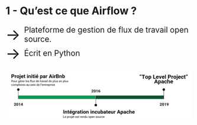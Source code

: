 # 1 - Qu’est ce que Airflow ?

<!-- <ul style="list-style-type: none; padding-left: 150px;font-size: 1.5em;">
    <li style="position: relative;">
        <span style="font-size: 2em; position: absolute; left: -150px; font-weight: bold;">→</span> Item 1
    </li>
    <li style="position: relative;">
        <span style="font-size: 2em; position: absolute; left: -50px; font-weight: bold;">→</span> Item 2
    </li>
    <li style="position: relative;">
        <span style="font-size: 2em; position: absolute; left: -50px; font-weight: bold;">→</span> Item 3
    </li>
</ul> -->

<ul style="list-style-type: none; padding-left: 0;  font-size: 1.5em;">
    <li style="display: flex; align-items: center;">
        <span style="font-size: 2em; margin-right: 10px;">→</span> Plateforme de gestion de flux de travail open source.
    </li>
    <li style="display: flex; align-items: center;">
        <span style="font-size: 2em; margin-right: 10px;">→</span> Écrit en Python
    </li>
</ul>

![alt text](../image/airflow_timeline.PNG)